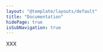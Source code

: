 ```yaml
---
layout: "@template/layouts/default"
title: "Documentation"
hidePage: true
isSubNavigation: true
---
```


XXX